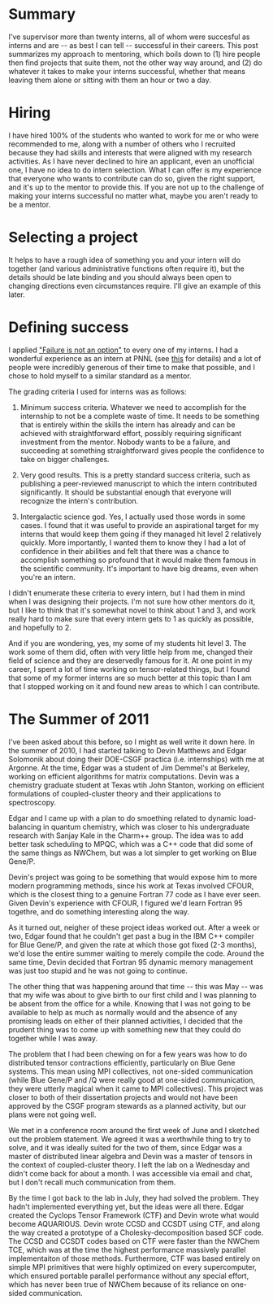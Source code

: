 # Summary

I've supervisor more than twenty interns, all of whom were succesful as interns and are -- as best I can tell -- successful in their careers.  This post summarizes my approach to mentoring, which boils down to (1) hire people then find projects that suite them, not the other way way around, and (2) do whatever it takes to make your interns successful, whether that means leaving them alone or sitting with them an hour or two a day.

# Hiring

I have hired 100% of the students who wanted to work for me or who were recommended to me, along with a number of others who I recruited because they had skills and interests that were aligned with my research activities.  As I have never declined to hire an applicant, even an unofficial one, I have no idea to do intern selection.  What I can offer is my experience that everyone who wants to contribute can do so, given the right support, and it's up to the mentor to provide this.  If you are not up to the challenge of making your interns successful no matter what, maybe you aren't ready to be a mentor.

# Selecting a project

It helps to have a rough idea of something you and your intern will do together (and various administrative functions often require it), but the details should be late binding and you should always been open to changing directions even circumstances require.  I'll give an example of this later.

# Defining success

I applied ["Failure is not an option"](https://en.wikipedia.org/wiki/Failure_Is_Not_an_Option) to every one of my interns.  I had a wonderful experience as an intern at PNNL (see [this](https://github.com/jeffhammond/blog/blob/main/Career_Trajectory.md) for details) and a lot of people were incredibly generous of their time to make that possible, and I chose to hold myself to a similar standard as a mentor.

The grading criteria I used for interns was as follows:

  1) Minimum success criteria.  Whatever we need to accomplish for the internship to not be a complete waste of time.  It needs to be something that is entirely within the skills the intern has already and can be achieved with straightforward effort, possibly requiring significant investment from the mentor.  Nobody wants to be a failure, and succeeding at something straightforward gives people the confidence to take on bigger challenges.

  2) Very good results.  This is a pretty standard success criteria, such as publishing a peer-reviewed manuscript to which the intern contributed significantly.  It should be substantial enough that everyone will recognize the intern's contribution.

  3) Intergalactic science god.  Yes, I actually used those words in some cases.  I found that it was useful to provide an aspirational target for my interns that would keep them going if they managed hit level 2 relatively quickly.  More importantly, I wanted them to know they I had a lot of confidence in their abilities and felt that there was a chance to accomplish something so profound that it would make them famous in the scientific community.  It's important to have big dreams, even when you're an intern.

I didn't enumerate these criteria to every intern, but I had them in mind when I was designing their projects.  I'm not sure how other mentors do it, but I like to think that it's somewhat novel to think about 1 and 3, and work really hard to make sure that every intern gets to 1 as quickly as possible, and hopefully to 2.

And if you are wondering, yes, my some of my students hit level 3.  The work some of them did, often with very little help from me, changed their field of science and they are deservedly famous for it.  At one point in my career, I spent a lot of time working on tensor-related things, but I found that some of my former interns are so much better at this topic than I am that I stopped working on it and found new areas to which I can contribute.

# The Summer of 2011

I've been asked about this before, so I might as well write it down here.  In the summer of 2010, I had started talking to Devin Matthews and Edgar Solomonik about doing their DOE-CSGF practica (i.e. internships) with me at Argonne.  At the time, Edgar was a student of Jim Demmel's at Berkeley, working on efficient algorithms for matrix computations.  Devin was a chemistry graduate student at Texas wtih John Stanton, working on efficient formulations of coupled-cluster theory and their applications to spectroscopy.

Edgar and I came up with a plan to do smoething related to dynamic load-balancing in quantum chemistry, which was closer to his undergraduate research with Sanjay Kale in the Charm++ group.  The idea was to add better task scheduling to MPQC, which was a C++ code that did some of the same things as NWChem, but was a lot simpler to get working on Blue Gene/P.

Devin's project was going to be something that would expose him to more modern programming methods, since his work at Texas involved CFOUR, which is the closest thing to a genuine Fortran 77 code as I have ever seen.  Given Devin's experience with CFOUR, I figured we'd learn Fortran 95 togethre, and do something interesting along the way.

As it turned out, neigher of these project ideas worked out.  After a week or two, Edgar found that he couldn't get past a bug in the IBM C++ compiler for Blue Gene/P, and given the rate at which those got fixed (2-3 months), we'd lose the entire summer waiting to merely compile the code.  Around the same time, Devin decided that Fortran 95 dynamic memory management was just too stupid and he was not going to continue.

The other thing that was happening around that time -- this was May -- was that my wife was about to give birth to our first child and I was planning to be absent from the office for a while.  Knowing that I was not going to be available to help as much as normally would and the absence of any promising leads on either of their planned activities, I decided that the prudent thing was to come up with something new that they could do together while I was away.

The problem that I had been chewing on for a few years was how to do distributed tensor contractions efficiently, particularly on Blue Gene systems.  This mean using MPI collectives, not one-sided communication (while Blue Gene/P and /Q were really good at one-sided communication, they were utterly magical when it came to MPI collectives).  This project was closer to both of their dissertation projects and would not have been approved by the CSGF program stewards as a planned activity, but our plans were not going well.

We met in a conference room around the first week of June and I sketched out the problem statement.  We agreed it was a worthwhile thing to try to solve, and it was ideally suited for the two of them, since Edgar was a master of distributed linear algebra and Devin was a master of tensors in the context of coupled-cluster theory.  I left the lab on a Wednesday and didn't come back for about a month.  I was accessible via email and chat, but I don't recall much communication from them.

By the time I got back to the lab in July, they had solved the problem.  They hadn't implemented everything yet, but the ideas were all there.  Edgar created the Cyclops Tensor Framework (CTF) and Devin wrote what would become AQUARIOUS.  Devin wrote CCSD and CCSDT using CTF, and along the way created a prototype of a Cholesky-decomposition based SCF code.  The CCSD and CCSDT codes based on CTF were faster than the NWChem TCE, which was at the time the highest performance massively parallel implementaiton of those methods.  Furthermore, CTF was based entirely on simple MPI primitives that were highly optimized on every supercomputer, which ensured portable parallel performance without any special effort, which has never been true of NWChem because of its reliance on one-sided communication.
